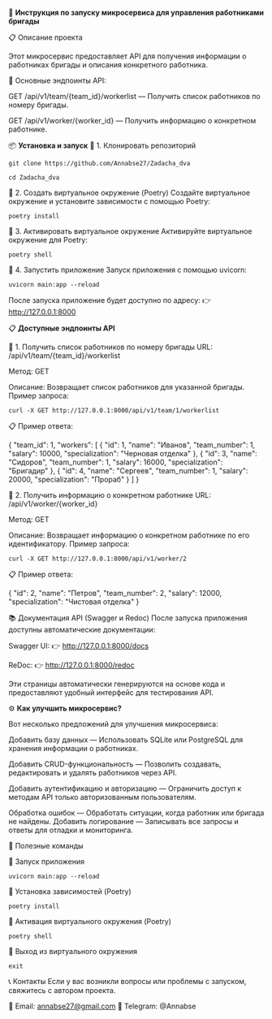 🚀 **Инструкция по запуску микросервиса для управления работниками бригады**

📋 Описание проекта

Этот микросервис предоставляет API для получения информации о работниках бригады и описания конкретного работника.

📍 Основные эндпоинты API:

GET /api/v1/team/{team_id}/workerlist — Получить список работников по номеру бригады.

GET /api/v1/worker/{worker_id} — Получить информацию о конкретном работнике.

📦 **Установка и запуск**
🔹 1. Клонировать репозиторий
```
git clone https://github.com/Annabse27/Zadacha_dva
```
```
cd Zadacha_dva
```


🔹 2. Создать виртуальное окружение (Poetry)
Создайте виртуальное окружение и установите зависимости с помощью Poetry:
```
poetry install
```


🔹 3. Активировать виртуальное окружение
Активируйте виртуальное окружение для Poetry:
```
poetry shell
```


🔹 4. Запустить приложение
Запуск приложения с помощью uvicorn:
```
uvicorn main:app --reload
```
После запуска приложение будет доступно по адресу:
 👉 http://127.0.0.1:8000

📋 **Доступные эндпоинты API**

🔹 1. Получить список работников по номеру бригады
URL: /api/v1/team/{team_id}/workerlist

Метод: GET

Описание: Возвращает список работников для указанной бригады.
Пример запроса:
```
curl -X GET http://127.0.0.1:8000/api/v1/team/1/workerlist
```
📋 Пример ответа:

{
  "team_id": 1,
  "workers": [
    {
      "id": 1,
      "name": "Иванов",
      "team_number": 1,
      "salary": 10000,
      "specialization": "Черновая отделка"
    },
    {
      "id": 3,
      "name": "Сидоров",
      "team_number": 1,
      "salary": 16000,
      "specialization": "Бригадир"
    },
    {
      "id": 4,
      "name": "Сергеев",
      "team_number": 1,
      "salary": 20000,
      "specialization": "Прораб"
    }
  ]
}


🔹 2. Получить информацию о конкретном работнике
URL: /api/v1/worker/{worker_id}

Метод: GET

Описание: Возвращает информацию о конкретном работнике по его идентификатору.
Пример запроса:
```
curl -X GET http://127.0.0.1:8000/api/v1/worker/2
```
📋 Пример ответа:

{
  "id": 2,
  "name": "Петров",
  "team_number": 2,
  "salary": 12000,
  "specialization": "Чистовая отделка"
}


📚 Документация API (Swagger и Redoc)
После запуска приложения доступны автоматические документации:

Swagger UI: 👉 http://127.0.0.1:8000/docs

ReDoc: 👉 http://127.0.0.1:8000/redoc

Эти страницы автоматически генерируются на основе кода и предоставляют удобный интерфейс для тестирования API.

⚙️ **Как улучшить микросервис?**

Вот несколько предложений для улучшения микросервиса:

Добавить базу данных — Использовать SQLite или PostgreSQL для хранения информации о работниках.

Добавить CRUD-функциональность — Позволить создавать, редактировать и удалять работников через API.

Добавить аутентификацию и авторизацию — Ограничить доступ к методам API только авторизованным пользователям.

Обработка ошибок — Обработать ситуации, когда работник или бригада не найдены.
Добавить логирование — Записывать все запросы и ответы для отладки и мониторинга.


🚀 Полезные команды

🔹 Запуск приложения
```
uvicorn main:app --reload
```

🔹 Установка зависимостей (Poetry)
```
poetry install
```
🔹 Активация виртуального окружения (Poetry)
```
poetry shell
```
🔹 Выход из виртуального окружения
```
exit
```


📞 Контакты Если у вас возникли вопросы или проблемы с запуском, свяжитесь с автором проекта.

 📧 Email: annabse27@gmail.com
 📱 Telegram: @Annabse

